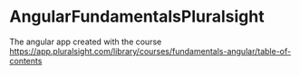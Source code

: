 # AngularFundamentalsPluralsight
The angular app created with the course https://app.pluralsight.com/library/courses/fundamentals-angular/table-of-contents
